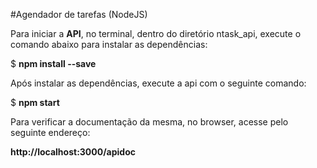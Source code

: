 #Agendador de tarefas (NodeJS) 

Para iniciar a <strong>API</strong>, no terminal, dentro do diretório ntask_api, execute o comando abaixo para instalar as dependências:

$ <strong>npm install --save</strong>

Após instalar as dependências, execute a api com o seguinte comando:

$ <strong>npm start</strong>

Para verificar a documentação da mesma, no browser, acesse pelo seguinte endereço:

<strong>http://localhost:3000/apidoc</strong>


